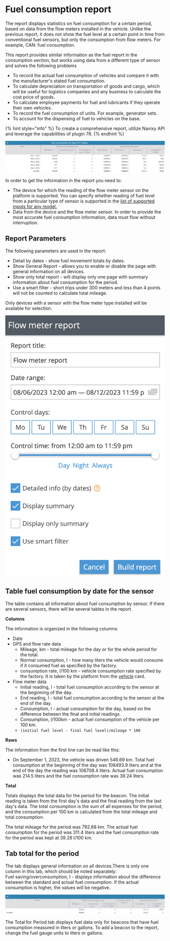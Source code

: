 # Fuel consumption report

The report displays statistics on fuel consumption for a certain period, based on data from the flow meters installed in the vehicle. Unlike the previous report, it does not show the fuel level at a certain point in time from conventional fuel sensors, but only the consumption from flow meters. For example, CAN: fuel consumption.

This report provides similar information as the fuel report in the consumption section, but works using data from a different type of sensor and solves the following problems

* To record the actual fuel consumption of vehicles and compare it with the manufacturer's stated fuel consumption.
* To calculate depreciation on transportation of goods and cargo, which will be useful for logistics companies and any business to calculate the cost price of goods.
* To calculate employee payments for fuel and lubricants if they operate their own vehicles.
* To record the fuel consumption of units. For example, generator sets.
* To account for the dispensing of fuel to vehicles on the base.

{% hint style="info" %}
To create a comprehensive report, utilize Navixy API and leverage the capabilities of plugin 78.
{% endhint %}

![](attachments/image-20230905-093059.png)

In order to get the information in the report you need to:

* The device for which the reading of the flow meter sensor on the platform is supported. You can specify whether reading of fuel level from a particular type of sensor is supported in the [list of supported inputs for any model.](https://www.navixy.com/devices)
* Data from the device and the flow meter sensor. In order to provide the most accurate fuel consumption information, data must flow without interruption.

## Report Parameters

The following parameters are used in the report:

* Detail by dates - show fuel movement totals by dates.
* Show General Report - allows you to enable or disable the page with general information on all devices.
* Show only total report - will display only one page with summary information about fuel consumption for the period.
* Use a smart filter - short trips under 300 meters and less than 4 points will not be counted to calculate total mileage.

Only devices with a sensor with the flow meter type installed will be available for selection.

![](attachments/image-20230905-085021.png)

## Table fuel consumption by date for the sensor

The table contains all information about fuel consumption by sensor. If there are several sensors, there will be several tables in the report.

**Columns**

The information is organized in the following columns:

* Date
* GPS and flow rate data
  * Mileage, km - total mileage for the day or for the whole period for the total.
  * Normal consumption, l - how many liters the vehicle would consume if it consumed fuel as specified by the factory.
  * consumption rate, l/100 km - vehicle consumption rate specified by the factory. It is taken by the platform from the [vehicle](https://app.gitbook.com/s/446mKak1zDrGv70ahuYZ/guide/fleet-management/vehicles) card.
* Flow meter data
  * Initial reading, l - total fuel consumption according to the sensor at the beginning of the day.
  * End reading, l - total fuel consumption according to the sensor at the end of the day.
  * Consumption, l - actual consumption for the day, based on the difference between the final and initial readings.
  * Consumption, l/100km - actual fuel consumption of the vehicle per 100 km.
  * `(initial fuel level - final fuel level)/mileage * 100`

**Raws**

The information from the first line can be read like this:

* On September 1, 2023, the vehicle was driven 546.69 km. Total fuel consumption at the beginning of the day was 108493.9 liters and at the end of the day the reading was 108708.4 liters. Actual fuel consumption was 214.5 liters and the fuel consumption rate was 39.24 liters.

**Total**

Totals displays the total data for the period for the beacon. The initial reading is taken from the first day's data and the final reading from the last day's data. The total consumption is the sum of all expenses for the period, and the consumption per 100 km is calculated from the total mileage and total consumption.

The total mileage for the period was 792.68 km. The actual fuel consumption for the period was 311.4 liters and the fuel consumption rate for the period was kept at 39.28 l/100 km.

## Tab total for the period

The tab displays general information on all devices.There is only one column in this tab, which should be noted separately:\
Fuel saving/overconsumption, l - displays information about the difference between the standard and actual fuel consumption. If the actual consumption is higher, the values will be negative.

![](attachments/image-20230905-093548.png)

The Total for Period tab displays fuel data only for beacons that have fuel consumption measured in liters or gallons. To add a beacon to the report, change the fuel gauge units to liters or gallons.

